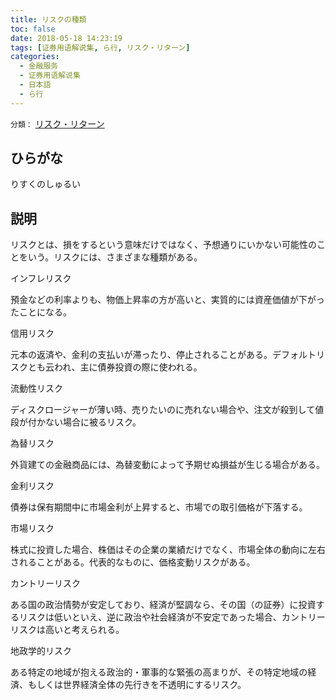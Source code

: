 ```yaml
---
title: リスクの種類
toc: false
date: 2018-05-18 14:23:19
tags: [证券用语解说集, ら行, リスク・リターン]
categories:
  - 金融服务
  - 证券用语解说集
  - 日本語
  - ら行
---
```


`分類：` [リスク・リターン](/tags/リスク・リターン/)

## ひらがな

りすくのしゅるい

## 説明

リスクとは、損をするという意味だけではなく、予想通りにいかない可能性のことをいう。リスクには、さまざまな種類がある。

インフレリスク

預金などの利率よりも、物価上昇率の方が高いと、実質的には資産価値が下がったことになる。

信用リスク

元本の返済や、金利の支払いが滞ったり、停止されることがある。デフォルトリスクとも云われ、主に債券投資の際に使われる。

流動性リスク

ディスクロージャーが薄い時、売りたいのに売れない場合や、注文が殺到して値段が付かない場合に被るリスク。

為替リスク

外貨建ての金融商品には、為替変動によって予期せぬ損益が生じる場合がある。

金利リスク

債券は保有期間中に市場金利が上昇すると、市場での取引価格が下落する。

市場リスク

株式に投資した場合、株価はその企業の業績だけでなく、市場全体の動向に左右されることがある。代表的なものに、価格変動リスクがある。

カントリーリスク

ある国の政治情勢が安定しており、経済が堅調なら、その国（の証券）に投資するリスクは低いといえ、逆に政治や社会経済が不安定であった場合、カントリーリスクは高いと考えられる。

地政学的リスク

ある特定の地域が抱える政治的・軍事的な緊張の高まりが、その特定地域の経済、もしくは世界経済全体の先行きを不透明にするリスク。
